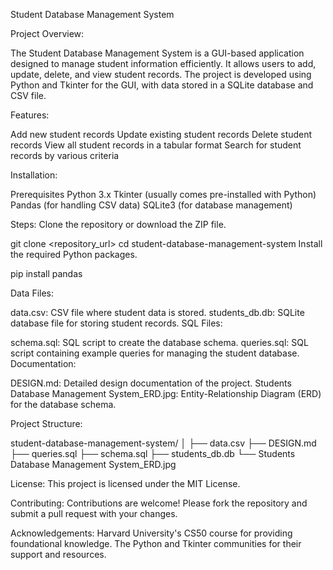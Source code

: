Student Database Management System

Project Overview:

The Student Database Management System is a GUI-based application designed to manage student information efficiently. It allows users to add, update, delete, and view student records. The project is developed using Python and Tkinter for the GUI, with data stored in a SQLite database and CSV file.

Features:

Add new student records
Update existing student records
Delete student records
View all student records in a tabular format
Search for student records by various criteria

Installation:

Prerequisites
Python 3.x
Tkinter (usually comes pre-installed with Python)
Pandas (for handling CSV data)
SQLite3 (for database management)

Steps:
Clone the repository or download the ZIP file.

git clone <repository_url>
cd student-database-management-system
Install the required Python packages.

pip install pandas

Data Files:

data.csv: CSV file where student data is stored.
students_db.db: SQLite database file for storing student records.
SQL Files:

schema.sql: SQL script to create the database schema.
queries.sql: SQL script containing example queries for managing the student database.
Documentation:

DESIGN.md: Detailed design documentation of the project.
Students Database Management System_ERD.jpg: Entity-Relationship Diagram (ERD) for the database schema.

Project Structure:

student-database-management-system/
│
├── data.csv
├── DESIGN.md
├── queries.sql
├── schema.sql
├── students_db.db
└── Students Database Management System_ERD.jpg

License:
This project is licensed under the MIT License.

Contributing:
Contributions are welcome! Please fork the repository and submit a pull request with your changes.

Acknowledgements:
Harvard University's CS50 course for providing foundational knowledge.
The Python and Tkinter communities for their support and resources.


